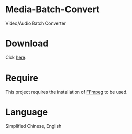# Media-Batch-Convert
Video/Audio Batch Converter

# Download
Cick [here](https://github.com/yhgzs-111/Media-Batch-Convert/releases/latest/download/win-x64.exe).

# Require
This project requires the installation of [FFmpeg](https://www.gyan.dev/ffmpeg/builds/) to be used.

# Language
Simplified Chinese, English
